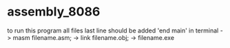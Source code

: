 # assembly_8086

to run this program
all files last line should be added 'end main'
in terminal
-> masm filename.asm;
-> link filename.obj;
-> filename.exe

